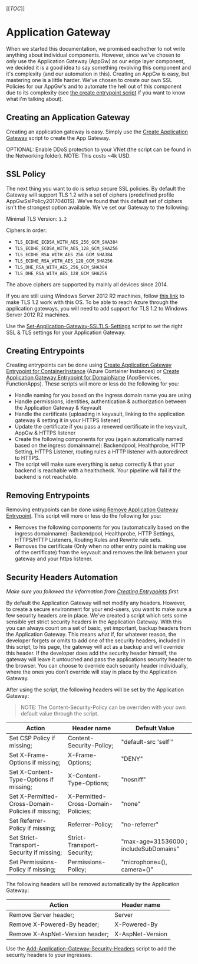 [[_TOC_]]

# Application Gateway

When we started this documentation, we promised eachother to not write anything about individual components. However, since we've chosen to only use the Application Gateway (AppGw) as our edge layer component, we decided it is a good idea to say something revolving this component and it's complexity (and our automation in this). Creating an AppGw is easy, but mastering one is a little harder. We've chosen to create our own SSL Policies for our AppGw's and to automate the hell out of this component due to its complexity (see [the create entrypoint script](../../../../src/AzDocs.Common/public/AppGateway-Helper-Functions.ps1) if you want to know what i'm talking about).

## Creating an Application Gateway

Creating an application gateway is easy. Simply use the [Create Application Gateway](/Azure/AzDocs-v1/Scripts/Application-Gateway/Create-Application-Gateway) script to create the App Gateway.

OPTIONAL: Enable DDoS protection to your VNet (the script can be found in the Networking folder). NOTE: This costs ~4k USD.

## SSL Policy

The next thing you want to do is setup secure SSL policies. By default the Gateway will support TLS 1.2 with a set of ciphers (predefined profile AppGwSslPolicy20170401S). We've found that this default set of ciphers isn't the strongest option available. We've set our Gateway to the following:

Minimal TLS Version: `1.2`

Ciphers in order:

- `TLS_ECDHE_ECDSA_WITH_AES_256_GCM_SHA384`
- `TLS_ECDHE_ECDSA_WITH_AES_128_GCM_SHA256`
- `TLS_ECDHE_RSA_WITH_AES_256_GCM_SHA384`
- `TLS_ECDHE_RSA_WITH_AES_128_GCM_SHA256`
- `TLS_DHE_RSA_WITH_AES_256_GCM_SHA384`
- `TLS_DHE_RSA_WITH_AES_128_GCM_SHA256`

The above ciphers are supported by mainly all devices since 2014.

If you are still using Windows Server 2012 R2 machines, follow [this link](https://docs.microsoft.com/nl-nl/mem/configmgr/core/plan-design/security/enable-tls-1-2-client) to make TLS 1.2 work with this OS. To be able to reach Azure through the application gateways, you will need to add support for TLS 1.2 to Windows Server 2012 R2 machines.

Use the [Set-Application-Gateway-SSLTLS-Settings](/Azure/AzDocs-v1/Scripts/Application-Gateway/Set-Application-Gateway-SSLTLS-Settings) script to set the right SSL & TLS settings for your Application Gateway.

## Creating Entrypoints

Creating entrypoints can be done using [Create Application Gateway Entrypoint for ContainerInstance](/Azure/AzDocs-v1/Scripts/Application-Gateway/Create-Application-Gateway-Entrypoint-for-ContainerInstance) (Azure Container Instances) or [Create Application Gateway Entrypoint for DomainName](/Azure/AzDocs-v1/Scripts/Application-Gateway/Create-Application-Gateway-Entrypoint-for-DomainName) (AppServices, FunctionApps). These scripts will more or less do the following for you:

- Handle naming for you based on the ingress domain name you are using
- Handle permissions, identities, authentication & authorization between the Application Gateway & Keyvault
- Handle the certificate (uploading in keyvault, linking to the application gateway & setting it in your HTTPS listener)
- Update the certificate if you pass a renewed certificate in the keyvault, AppGw & HTTPS listener
- Create the following components for you (again automatically named based on the ingress domainname): Backendpool, Healthprobe, HTTP Setting, HTTPS Listener, routing rules a HTTP listener with autoredirect to HTTPS.
- The script will make sure everything is setup correctly & that your backend is reachable with a healthcheck. Your pipeline will fail if the backend is not reachable.

## Removing Entrypoints

Removing entrypoints can be done using [Remove Application Gateway Entrypoint](/Azure/AzDocs-v1/Scripts/Application-Gateway/Remove-Application-Gateway-Entrypoint). This script will more or less do the following for you:

- Removes the following components for you (automatically based on the ingress domainname): Backendpool, Healthprobe, HTTP Settings, HTTPS/HTTP Listeners, Routing Rules and Rewrite rule sets.
- Removes the certificate (Only when no other entry point is making use of the certificate) from the keyvault and removes the link between your gateway and your https listener.

## Security Headers Automation

_Make sure you followed the information from [Creating Entrypoints](#creating-entrypoints) first._

By default the Application Gateway will not modify any headers. However, to create a secure environment for your end-users, you want to make sure a few security headers are in place. We've created a script which sets some sensible yet strict security headers in the Application Gateway. With this you can always count on a set of basic, yet important, backup headers from the Application Gateway. This means what if, for whatever reason, the developer forgets or omits to add one of the security headers, included in this script, to his page, the gateway will act as a backup and will override this header. If the developer does add the security header himself, the gateway will leave it untouched and pass the applications security header to the browser. You can choose to override each security header individually, where the ones you don't override will stay in place by the Application Gateway.

After using the script, the following headers will be set by the Application Gateway:

> NOTE: The Content-Security-Policy can be overriden with your own default value through the script.

| Action                                            | Header name                        | Default Value                          |
| ------------------------------------------------- | ---------------------------------- | -------------------------------------- |
| Set CSP Policy if missing;                        | Content-Security-Policy;           | "default-src 'self'"                   |
| Set X-Frame-Options if missing;                   | X-Frame-Options;                   | "DENY"                                 |
| Set X-Content-Type-Options if missing;            | X-Content-Type-Options;            | "nosniff"                              |
| Set X-Permitted-Cross-Domain-Policies if missing; | X-Permitted-Cross-Domain-Policies; | "none"                                 |
| Set Referrer-Policy if missing;                   | Referrer-Policy;                   | "no-referrer"                          |
| Set Strict-Transport-Security if missing;         | Strict-Transport-Security;         | "max-age=31536000 ; includeSubDomains" |
| Set Permissions-Policy if missing;                | Permissions-Policy;                | "microphone=(), camera=()"             |

The following headers will be removed automatically by the Application Gateway:

| Action                          | Header name      |
| ------------------------------- | ---------------- |
| Remove Server header;           | Server           |
| Remove X-Powered-By header;     | X-Powered-By     |
| Remove X-AspNet-Version header; | X-AspNet-Version |

Use the [Add-Application-Gateway-Security-Headers](/Azure/AzDocs-v1/Scripts/Application-Gateway/Add-Application-Gateway-Security-Headers) script to add the security headers to your ingresses.

